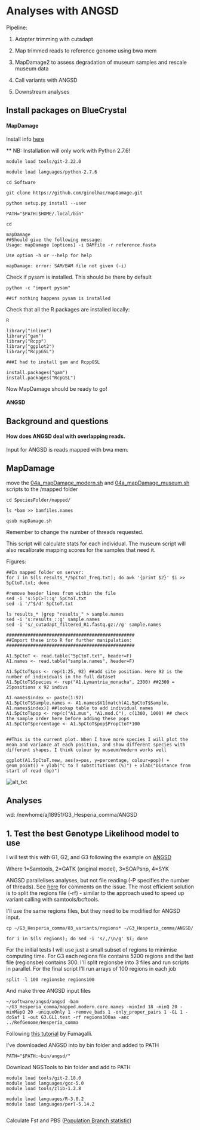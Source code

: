# Analyses with ANGSD

Pipeline: 

1. Adapter trimming with cutadapt

2. Map trimmed reads to reference genome using bwa mem

3. MapDamage2 to assess degradation of museum samples and rescale museum data

4. Call variants with ANGSD

5. Downstream analyses


## Install packages on BlueCrystal

#### MapDamage

Install info [here](http://ginolhac.github.io/mapDamage/)

** NB: Installation will only work with Python 2.7.6!

```
module load tools/git-2.22.0

module load languages/python-2.7.6

cd Software

git clone https://github.com/ginolhac/mapDamage.git

python setup.py install --user

PATH="$PATH:$HOME/.local/bin"

cd

mapDamage 
##Should give the following message:
Usage: mapDamage [options] -i BAMfile -r reference.fasta

Use option -h or --help for help

mapDamage: error: SAM/BAM file not given (-i)
```

Check if pysam is installed. This should be there by default
```
python -c "import pysam"

##if nothing happens pysam is installed
```

Check that all the R packages are installed locally: 
```
R

library("inline")
library("gam")
library("Rcpp")
library("ggplot2")
library("RcppGSL")

###I had to install gam and RcppGSL

install.packages("gam")
install.packages("RcpGSL")
```


Now MapDamage should be ready to go!


#### ANGSD




## Background and questions

#### How does ANGSD deal with overlapping reads. 

Input for ANGSD is reads mapped with bwa mem. 



## MapDamage

move the [04a_mapDamage_modern.sh](https://github.com/alexjvr1/UKButterflies/blob/master/04a_mapDamage_modern.sh) and [04a_mapDamage_museum.sh](https://github.com/alexjvr1/UKButterflies/blob/master/04a_mapDamage_museum.sh) scripts to the /mapped folder

```
cd SpeciesFolder/mapped/

ls *bam >> bamfiles.names

qsub mapDamage.sh
```

Remember to change the number of threads requested. 

This script will calculate stats for each individual. The museum script will also recalibrate mapping scores for the samples that need it. 

Figures: 
```
##In mapped folder on server: 
for i in $(ls results_*/5pCtoT_freq.txt); do awk '{print $2}' $i >> 5pCtoT.txt; done

#remove header lines from within the file
sed -i 's:5pC>T::g' 5pCtoT.txt
sed -i '/^$/d' 5pCtoT.txt

ls results_* |grep "results_" > sample.names
sed -i 's:results_::g' sample.names
sed -i 's/_cutadapt_filtered_R1.fastq.gz://g' sample.names

################################################
##Import these into R for further manipulation: 
################################################

A1.5pCtoT <- read.table("5pCtoT.txt", header=F)
A1.names <- read.table("sample.names", header=F)

A1.5pCtoT$pos <- rep(1:25, 92) ##add site position. Here 92 is the number of individuals in the full dataset
A1.5pCtoT$Species <- rep("A1.Lymantria_monacha", 2300) ##2300 = 25positions x 92 indivs

A1.names$index <- paste(1:92)
A1.5pCtoT$Sample.names <- A1.names$V1[match(A1.5pCtoT$Sample, A1.names$index)] ##lookup table to add individual names
A1.5pCtoT$pop <- rep(c("A1.mus", "A1.mod.C"), c(1300, 1000) ## check the sample order here before adding these pops
A1.5pCtoT$percentage <- A1.5pCtoT$pop$PropCtoT*100


##This is the current plot. When I have more species I will plot the mean and variance at each position, and show different species with different shapes. I think colour by museum/modern works well

ggplot(A1.5pCtoT.new, aes(x=pos, y=percentage, colour=pop)) + geom_point() + ylab("C to T substitutions (%)") + xlab("Distance from start of read (bp)")
```

![alt_txt][MapDamage_A1]

[MapDamage_A1]:https://user-images.githubusercontent.com/12142475/61050189-465bcf80-a3de-11e9-8832-ea26c4d32868.png





## Analyses

wd: 
/newhome/aj18951/G3_Hesperia_comma/ANGSD

## 1. Test the best Genotype Likelihood model to use

I will test this with G1, G2, and G3 following the example on [ANGSD](http://www.popgen.dk/angsd/index.php/Glcomparison)

Where 1=Samtools, 2=GATK (original model), 3=SOAPsnp, 4=SYK

ANGSD parallelises analyses, but not file reading (-P specifies the number of threads). See [here](https://github.com/ANGSD/angsd/issues/74) for comments on the issue. The most efficient solution is to split the regions file (-rf) - similar to the approach used to speed up variant calling with samtools/bcftools. 

I'll use the same regions files, but they need to be modified for ANGSD input. 

```
cp ~/G3_Hesperia_comma/03_variants/regions* ~/G3_Hesperia_comma/ANGSD/

for i in $(ls regions); do sed -i 's/,/\n/g' $i; done
```

For the initial tests I will use just a small subset of regions to minimise computing time. For G3 each regions file contains 5200 regions and the last file (regionsbe) contains 300. I'll split regionsbe into 3 files and run scripts in parallel. For the final script I'll run arrays of 100 regions in each job 

```
split -l 100 regionsbe regions100
```

And make three ANGSD input files
```
~/software/angsd/angsd -bam ~/G3_Hesperia_comma/mapped.modern.core.names -minInd 18 -minQ 20 -minMapQ 20 -uniqueOnly 1 -remove_bads 1 -only_proper_pairs 1 -GL 1 -doSaf 1 -out G3.GL1.test -rf regions100aa -anc ../RefGenome/Hesperia_comma

```







Following [this tutorial](https://github.com/mfumagalli/ngsTools/blob/master/TUTORIAL.md) by Fumagalli. 



I've downloaded ANGSD into by bin folder and added to PATH
```
PATH="$PATH:~bin/angsd/"

```

Download NGSTools to bin folder and add to PATH
```
module load tools/git-2.18.0
module load languages/gcc-5.0
module load tools/zlib-1.2.8

module load languages/R-3.0.2
module load languages/perl-5.14.2


```


Calculate Fst and PBS ([Population Branch statistic](https://www.biostars.org/p/297337/))


